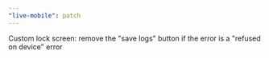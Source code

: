 ```yaml
---
"live-mobile": patch
---
```


Custom lock screen: remove the "save logs" button if the error is a "refused on device" error
